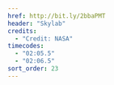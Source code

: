```yaml
---
href: http://bit.ly/2bbaPMT
header: "Skylab"
credits:
  - "Credit: NASA"
timecodes:
  - "02:05.5"
  - "02:06.5"
sort_order: 23
---
```

